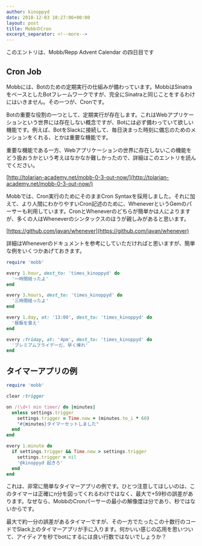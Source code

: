 ```yaml
---
author: kinoppyd
date: 2018-12-03 18:27:06+00:00
layout: post
title: MobbのCron
excerpt_separator: <!--more-->
---
```


このエントリは、Mobb/Repp Advent Calendar の四日目です





## Cron Job


Mobbには、Botのための定期実行の仕組みが備わっています。MobbはSinatraをベースとしたBotフレームワークですが、完全にSinatraと同じことをするわけにはいきません。その一つが、Cronです。

Botの重要な役割の一つとして、定期実行が存在します。これはWebアプリケーションという世界には存在しない概念ですが、Botには必ず備わっていて欲しい機能です。例えば、BotをSlackに接続して、毎日決まった時刻に備忘のためのメンションをくれる、とかは重要な機能です。

重要な機能である一方、Webアプリケーションの世界に存在しないこの機能をどう扱おうかという考えはなかなか難しかったので、詳細はこのエントリを読んでください。

[http://tolarian-academy.net/mobb-0-3-out-now/](http://tolarian-academy.net/mobb-0-3-out-now/)

Mobbでは、Cron実行のためにそのままCron Syntaxを採用しました。それに加えて、より人間にわかりやすいCron記述のために、WheneverというGemのパーサーも利用しています。CronとWheneverのどちらが簡単かは人によりますが、多くの人はWheneverのシンタックスのほうが親しみがあると思います。

[https://github.com/javan/whenever](https://github.com/javan/whenever)

詳細はWheneverのドキュメントを参考にしていただければと思いますが、簡単な例をいくつかあげておきます。

<!--more-->

```ruby
require 'mobb'

every 1.hour, dest_to: 'times_kinoppyd' do
  '一時間経ったよ'
end

every 3.hours, dest_to: 'times_kinoppyd' do
  '三時間経ったよ'
end

every 1.day, at: '13:00', dest_to: 'times_kinoppyd' do
  '昼飯を食え'
end

every :friday, at: '4pm', dest_to: 'times_kinoppyd' do
  'プレミアムフライデーだ、早く帰れ'
end
```



## タイマーアプリの例



```ruby
require 'mobb'

clear :trigger

on /(\d+) min timer/ do |minutes|
  unless settings.trigger
    settings.trigger = Time.now + (minutes.to_i * 60)
    "#{minutes}タイマーセットしました"
  end
end

every 1.minute do
  if settings.trigger && Time.now > settings.trigger
    settings.trigger = nil
    '@kinoppyd 起きろ'
  end
end
```

これは、非常に簡単なタイマーアプリの例です。ひとつ注意してほしいのは、このタイマーは正確にn分を図ってくれるわけではなく、最大で+59秒の誤差があります。なぜなら、MobbのCronパーサーの最小の解像度は分であり、秒ではないからです。

最大で約一分の誤差があるタイマーですが、その一方でたったこの十数行のコードでSlack上のタイマーアプリが手に入ります。何かいい感じの応用を思いついて、アイディアを秒でbotにするには良い行数ではないでしょうか？
